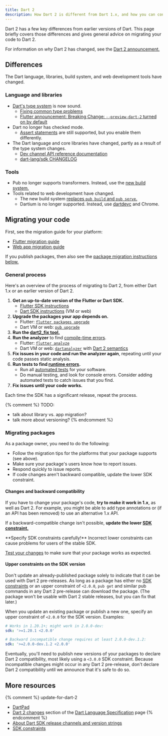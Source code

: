 ```yaml
---
title: Dart 2
description: How Dart 2 is different from Dart 1.x, and how you can convert your code to work with Dart 2.
---
```


Dart 2 has a few key differences from earlier versions of Dart.
This page briefly covers those differences and
gives general advice on migrating your code to Dart 2.

For information on _why_ Dart 2 has changed, see the
[Dart 2 announcement.][Dart 2 announcement]


## Differences

The Dart language, libraries, build system, and web development tools have changed.

### Language and libraries

* [Dart's type system][sound Dart] is now sound.
  * [Fixing common type problems][Fixing Common Type Problems]
  * [Flutter announcement: Breaking Change: `--preview-dart-2` turned on by default][Leaf's email]
* Dart no longer has checked mode.
  * [Assert statements][] are still supported, but you enable them differently.
* The Dart language and core libraries have changed,
  partly as a result of the type system changes.
  * [Dev channel API reference documentation][apiref]
  * [dart-lang/sdk CHANGELOG][]

### Tools

* Pub no longer supports transformers.
  Instead, use the [new build system.][build system]
* Tools related to web development have changed.
  * The new build system [replaces `pub build` and `pub serve`.][build_runner web]
  * Dartium is no longer supported. Instead, use [dartdevc][] and Chrome.


<a id="migration"></a>
## Migrating your code

First, see the migration guide for your platform:

* [Flutter migration guide][Flutter migration instructions]
* [Web app migration guide][webdev dart2]

If you publish packages, then also see the
[package migration instructions below.](#migrating-packages)


### General process

Here's an overview of the process of migrating to Dart 2,
from either Dart 1.x or an earlier version of Dart 2.

1. **Get an up-to-date version of the Flutter or Dart SDK.**
   * [Flutter SDK instructions][Flutter SDK install]
   * [Dart SDK instructions][Dart SDK install] (VM or web)
2. **Upgrade the packages your app depends on.**
   * Flutter: [`flutter packages upgrade`][flutter package upgrade]
   * Dart VM or web: [`pub upgrade`][pub upgrade]
3. **Run the [dart2_fix tool.][dart2_fix]**
4. **Run the analyzer** to find [compile-time errors][].
   * Flutter: [`flutter analyze`][Flutter analyzer]
   * Dart VM or web: [`dartanalyzer`][dartanalyzer] with
     [Dart 2 semantics][enable strong mode]
5. **Fix issues in your code and run the analyzer again**,
   repeating until your code passes static analysis.
6. **Run tests to find [runtime errors][].**
   * Run all [automated tests] for your software.
   * Do manual testing, and look for console errors.
   Consider adding automated tests to catch issues that you find.
7. **Fix issues until your code works.**

Each time the SDK has a significant release, repeat the process.

{% comment %}
TODO:
- talk about library vs. app migration?
- talk more about versioning?
{% endcomment %}

### Migrating packages

As a package owner, you need to do the following:

* Follow the migration tips for the platforms that your package supports
  (see above).
* Make sure your package's users know how to report issues.
* Respond quickly to issue reports.
* If code changes aren't backward compatible,
  update the lower SDK constraint.


#### Changes and backward compatibility

If you have to change your package's code,
**try to make it work in 1.x**, as well as Dart 2.
For example, you might be able to add type annotations
or (if an API has been removed) to use an alternative 1.x API.

If a backward-compatible change isn't possible,
**update the lower [SDK constraint.][SDK constraints]**

<aside class="alert alert-warning" markdown="1">
  **Specify SDK constraints carefully!**
  Incorrect lower constraints can cause problems for users of the stable SDK.
</aside>

[Test your changes][testing] to make sure that your package works as expected.


#### Upper constraints on the SDK version

Don't update an already-published package
solely to indicate that it can be used with Dart 2 pre-releases.
As long as a package has either no [SDK constraints][]
or an upper constraint of `<2.0.0`,
`pub get` and similar pub commands in any Dart 2 pre-release
can download the package.
(The package won't be usable with Dart 2 stable releases,
but you can fix that later.)

When you update an existing package or publish a new one,
specify an upper constraint of `<2.0.0` for the SDK version. Examples:

```yaml
# Works in 1.20.1+; might work in 2.0.0-dev:
sdk: '>=1.20.1 <2.0.0'

# Backward incompatible change requires at least 2.0.0-dev.1.2:
sdk: '>=2.0.0-dev.1.2 <2.0.0'
```

Eventually, you'll need to publish new versions of your packages to
declare Dart 2 compatibility, most likely using a `<3.0.0` SDK constraint.
Because incompatible changes might occur in any Dart 2 pre-release,
don't declare Dart 2 compatibility until we announce that it's safe to do so.


## More resources

{% comment %} update-for-dart-2
  * [DartPad][]
  * [Dart 2 changes][] section of the [Dart Language Specification][] page
{% endcomment %}
* [About Dart SDK release channels and version strings][pre-release]
* [SDK constraints][]

[dartdevc]: {{site.dev-webdev}}/tools/dartdevc
[build system]: https://github.com/dart-lang/build/tree/master/docs
[automated tests]: /guides/testing
[customize static analysis]: /guides/language/analysis-options
[Flutter analyzer]: https://flutter.io/debugging/#the-dart-analyzer
[dartanalyzer]: https://github.com/dart-lang/sdk/tree/master/pkg/analyzer_cli#dartanalyzer
[flutter package upgrade]: https://flutter.io/using-packages/#updating-package-dependencies
[pub upgrade]: /tools/pub/get-started#upgrading-a-dependency
[dart2_fix]: https://github.com/dart-lang/dart2_fix
[angular-examples repos]: https://github.com/angular-examples
[apiref]: {{site.dart_api}}/dev
[assert statements]: /guides/language/language-tour#assert
[build_runner web]: {{site.dev-webdev}}/tools/build_runner
[compile-time errors]: /guides/language/sound-problems#static-errors-and-warnings
[creating library packages]: /guides/libraries/create-library-packages
[Dart 2 changes]: /guides/language/spec#dart-2-changes
[Dart 2 announcement]: https://medium.com/dartlang/announcing-dart-2-80ba01f43b6
[Dart Language Specification]: /guides/language/spec
[dart-lang/sdk CHANGELOG]: https://github.com/dart-lang/sdk/blob/master/CHANGELOG.md#200
[Dartium news]: http://news.dartlang.org/2017/06/a-stronger-dart-for-everyone.html
[DartPad]: {{site.custom.dartpad.direct-link}}
[enable strong mode]: /guides/language/analysis-options#enabling-dart-2-semantics
[Fixing Common Type Problems]: /guides/language/sound-problems
[Flutter migration instructions]: https://github.com/flutter/flutter/wiki/Dart-2-Migration
[Flutter SDK install]: https://flutter.io/upgrading/
[Dart SDK install]: /tools/sdk#install
[Leaf's email]: https://groups.google.com/d/msg/flutter-dev/H8dDhWg_c8I/_Ql78q_6AgAJ
[newsletters]: https://github.com/dart-lang/sdk/tree/master/docs/newsletter#dart-language-and-library-newsletters
[pre-release]: /tools/sdk#about-release-channels-and-version-strings
[runtime errors]: /guides/language/sound-problems#runtime-errors
[SDK constraints]: /tools/pub/pubspec#sdk-constraints
[sound Dart]: /guides/language/sound-dart
[testing]: /guides/testing
[webdev dart2]: {{site.dev-webdev}}/dart-2

